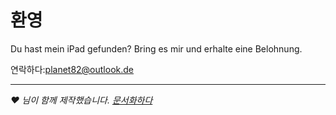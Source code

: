 # 환영

Du hast mein iPad gefunden? Bring es mir und erhalte eine Belohnung.

연락하다:[planet82@outlook.de](mailto:planet82@outlook.de)

* * *

_❤️ 님이 함께 제작했습니다. [문서화하다](https://docsify.js.org/)_
